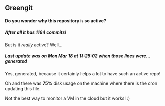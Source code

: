 ## Greengit

#### Do you wonder why this repository is so active?

##### After all it has 1164 commits!

But is it *really* active? Well...

##### Last update was on Mon Mar 18 at 13:25:02 when those lines were... generated

Yes, generated, because it certainly helps a lot to have such an active repo!

Oh and there was **75%** disk usage on the machine
where there is the cron updating this file.

Not the best way to monitor a VM in the cloud but it works! :)

